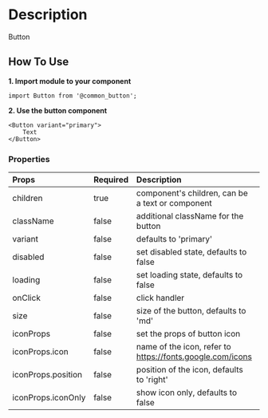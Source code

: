 # Description

Button

## How To Use

**1. Import module to your component**
```node
import Button from '@common_button';
```

**2. Use the button component**

```node
<Button variant="primary">
    Text
</Button>
```

### Properties
| Props       | Required | Description | Type |
| :---        | :---     | :---        |:---  |
| children       | true    | component's children, can be a text or component | any |
| className       | false    | additional className for the button | string |
| variant       | false    | defaults to 'primary' | string |
| disabled       | false    | set disabled state, defaults to false | bool |
| loading       | false    | set loading state, defaults to false | bool |
| onClick       | false    | click handler | func |
| size       | false    | size of the button, defaults to 'md' | string |
| iconProps       | false    | set the props of button icon | obj |
| iconProps.icon       | false    | name of the icon, refer to https://fonts.google.com/icons | string |
| iconProps.position       | false    | position of the icon, defaults to 'right' | string |
| iconProps.iconOnly       | false    | show icon only, defaults to false | bool |
